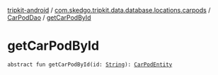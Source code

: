 [tripkit-android](../../index.md) / [com.skedgo.tripkit.data.database.locations.carpods](../index.md) / [CarPodDao](index.md) / [getCarPodById](./get-car-pod-by-id.md)

# getCarPodById

`abstract fun getCarPodById(id: `[`String`](https://kotlinlang.org/api/latest/jvm/stdlib/kotlin/-string/index.html)`): `[`CarPodEntity`](../-car-pod-entity/index.md)
